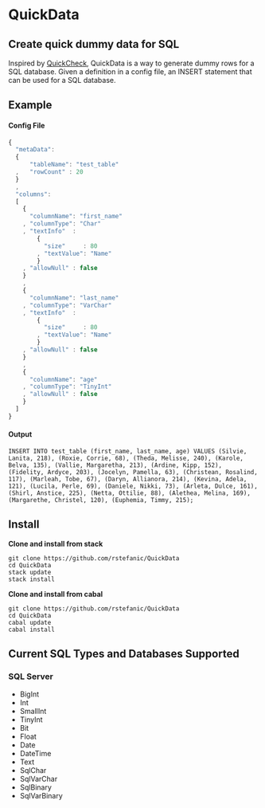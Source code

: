 # QuickData
## Create quick dummy data for SQL

Inspired by [QuickCheck](https://hackage.haskell.org/package/QuickCheck), QuickData is a way to generate dummy rows for a SQL database. Given a definition in a config file, an INSERT statement that can be used for a SQL database.

## Example

#### Config File
```javascript 
{
  "metaData": 
  {
      "tableName": "test_table"
  ,   "rowCount" : 20
  }
  ,
  "columns": 
  [
    { 
      "columnName": "first_name"
    , "columnType": "Char"
    , "textInfo"  :
        {
          "size"     : 80
        , "textValue": "Name"
        }
    , "allowNull" : false
    }
    ,
    {
      "columnName": "last_name"
    , "columnType": "VarChar"
    , "textInfo"  : 
        {
          "size"     : 80
        , "textValue": "Name"
        }
    , "allowNull" : false
    }
    ,
    {
      "columnName": "age"
    , "columnType": "TinyInt"
    , "allowNull" : false
    }
  ]
}
```

#### Output
```
INSERT INTO test_table (first_name, last_name, age) VALUES (Silvie, Lanita, 218), (Roxie, Corrie, 68), (Theda, Melisse, 240), (Karole, Belva, 135), (Vallie, Margaretha, 213), (Ardine, Kipp, 152), (Fidelity, Ardyce, 203), (Jocelyn, Pamella, 63), (Christean, Rosalind, 117), (Marleah, Tobe, 67), (Daryn, Allianora, 214), (Kevina, Adela, 121), (Lucila, Perle, 69), (Daniele, Nikki, 73), (Arleta, Dulce, 161), (Shirl, Anstice, 225), (Netta, Ottilie, 88), (Alethea, Melina, 169), (Margarethe, Christel, 120), (Euphemia, Timmy, 215);
```

## Install

**Clone and install from stack**
```
git clone https://github.com/rstefanic/QuickData
cd QuickData
stack update
stack install
```

**Clone and install from cabal**
```
git clone https://github.com/rstefanic/QuickData
cd QuickData
cabal update
cabal install
```

## Current SQL Types and Databases Supported

### SQL Server

- BigInt
- Int
- SmallInt
- TinyInt
- Bit
- Float
- Date
- DateTime
- Text
- SqlChar
- SqlVarChar
- SqlBinary
- SqlVarBinary
